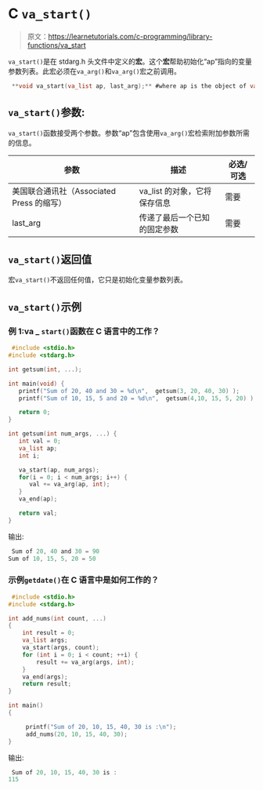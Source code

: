 # C `va_start()`

> 原文：<https://learnetutorials.com/c-programming/library-functions/va_start>

`va_start()`是在 stdarg.h 头文件中定义的**宏**。这个**宏**帮助初始化“ap”指向的变量参数列表。此宏必须在`va_arg()`和`va_arg()`宏之前调用。

```c
 **void va_start(va_list ap, last_arg);** #where ap is the object of va_list 

```

## `va_start()`参数:

`va_start()`函数接受两个参数。参数“ap”包含使用`va_arg()`宏检索附加参数所需的信息。

| ****参数**** | ****描述**** | ****必选/可选**** |
| --- | --- | --- |
| 美国联合通讯社（Associated Press 的缩写） | va_list 的对象，它将保存信息 | 需要 |
| last_arg | 传递了最后一个已知的固定参数 | 需要 |

## `va_start()`返回值

宏`va_start()`不返回任何值，它只是初始化变量参数列表。

## `va_start()`示例

### 例 1:va _ `start()`函数在 C 语言中的工作？

```c
 #include <stdio.h>
#include <stdarg.h>

int getsum(int, ...);

int main(void) {
   printf("Sum of 20, 40 and 30 = %d\n",  getsum(3, 20, 40, 30) );
   printf("Sum of 10, 15, 5 and 20 = %d\n",  getsum(4,10, 15, 5, 20) );

   return 0;
}

int getsum(int num_args, ...) {
   int val = 0;
   va_list ap;
   int i;

   va_start(ap, num_args);
   for(i = 0; i < num_args; i++) {
      val += va_arg(ap, int);
   }
   va_end(ap);

   return val;
} 

```

输出:

```c
 Sum of 20, 40 and 30 = 90
Sum of 10, 15, 5, 20 = 50 
```

### 示例`getdate()`在 C 语言中是如何工作的？

```c
 #include <stdio.h>
#include <stdarg.h>

int add_nums(int count, ...) 
{
    int result = 0;
    va_list args;
    va_start(args, count);
    for (int i = 0; i < count; ++i) {
        result += va_arg(args, int);
    }
    va_end(args);
    return result;
}

int main() 
{

     printf("Sum of 20, 10, 15, 40, 30 is :\n");
     add_nums(20, 10, 15, 40, 30);
} 

```

输出:

```c
 Sum of 20, 10, 15, 40, 30 is :
115 
```